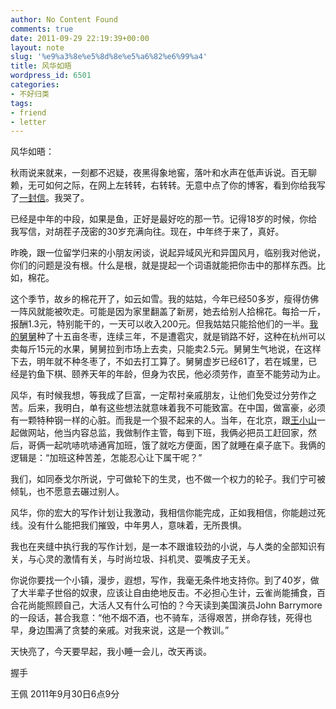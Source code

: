 ```yaml
---
author: No Content Found
comments: true
date: 2011-09-29 22:19:39+00:00
layout: note
slug: '%e9%a3%8e%e5%8d%8e%e5%a6%82%e6%99%a4'
title: 风华如晤
wordpress_id: 6501
categories:
- 不好归类
tags:
- friend
- letter
---
```


风华如晤：





秋雨说来就来，一刻都不迟疑，夜黑得象地窖，落叶和水声在低声诉说。百无聊赖，无可如何之际，在网上左转转，右转转。无意中点了你的博客，看到你给我写了[一封信](http://fenghua.blog.paowang.net/2011/09/25/%E7%BB%99%E7%8E%8B%E4%BD%A9%E7%9A%84%E4%BF%A1/)。我哭了。





已经是中年的中段，如果是鱼，正好是最好吃的那一节。记得18岁的时候，你给我写信，对胡茬子茂密的30岁充满向往。现在，中年终于来了，真好。





昨晚，跟一位留学归来的小朋友闲谈，说起异域风光和异国风月，临别我对他说，你们的问题是没有根。什么是根，就是提起一个词语就能把你击中的那样东西。比如，棉花。





这个季节，故乡的棉花开了，如云如雪。我的姑姑，今年已经50多岁，瘦得仿佛一阵风就能被吹走。可能是因为家里翻盖了新房，她去给别人拾棉花。每拾一斤，报酬1.3元，特别能干的，一天可以收入200元。但我姑姑只能拾他们的一半。[我的舅舅](http://baibanbao.net/nonfiction/my-ordanary-uncle/)种了十五亩冬枣，连续三年，不是遭雹灾，就是销路不好，这种在杭州可以卖每斤15元的水果，舅舅拉到市场上去卖，只能卖2.5元。舅舅生气地说，在这样下去，明年就不种冬枣了，不如去打工算了。舅舅虚岁已经61了，若在城里，已经是钓鱼下棋、颐养天年的年龄，但身为农民，他必须劳作，直至不能劳动为止。





风华，有时候我想，等我成了巨富，一定帮衬亲戚朋友，让他们免受过分劳作之苦。后来，我明白，单有这些想法就意味着我不可能致富。在中国，做富豪，必须有一颗特种钢一样的心脏。而我是一个狠不起来的人。当年，在北京，跟[王小山](http://weibo.com/wangxiaoshan)一起做网站，他当内容总监，我做制作主管，每到下班，我俩必把员工赶回家，然后，哥俩一起吭哧吭哧通宵加班，饿了就吃方便面，困了就睡在桌子底下。我俩的逻辑是：“加班这种苦差，怎能忍心让下属干呢？”





我们，如同泰戈尔所说，宁可做轮下的生灵，也不做一个权力的轮子。我们宁可被倾轧，也不愿意去碾过别人。





风华，你的宏大的写作计划让我激动，我相信你能完成，正如我相信，你能趟过死线。没有什么能把我们摧毁，中年男人，意味着，无所畏惧。





我也在夹缝中执行我的写作计划，是一本不跟谁较劲的小说，与人类的全部知识有关，与心灵的激情有关，与时尚垃圾、抖机灵、耍嘴皮子无关。





你说你要找一个小镇，漫步，遐想，写作，我毫无条件地支持你。到了40岁，做了大半辈子世俗的奴隶，应该让自由绝地反击。不必担心生计，云雀尚能捕食，百合花尚能照顾自己，大活人又有什么可怕的？今天读到美国演员John Barrymore的一段话，甚合我意：“他不烟不酒，也不骑车，活得艰苦，拼命存钱，死得也早，身边围满了贪婪的亲戚。对我来说，这是一个教训。”





天快亮了，今天要早起，我小睡一会儿，改天再谈。





握手





王佩
2011年9月30日6点9分
